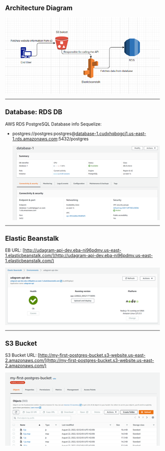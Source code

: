 ## Architecture Diagram

![ARC](Architecture_Diagram.PNG)

---

## Database: RDS DB

AWS RDS PostgreSQL Database info Sequelize:

- postgres://postgres:postgres@[database-1.cudxhqbqgcj1.us-east-1.rds.amazonaws.com](database-1.cudxhqbqgcj1.us-east-1.rds.amazonaws.com):5432/postgres

  ![rds](../screenshots/RDS.png)

---

## Elastic Beanstalk

EB URL: [http://udagram-api-dev.eba-ni96pdmv.us-east-1.elasticbeanstalk.com/](http://udagram-api-dev.eba-ni96pdmv.us-east-1.elasticbeanstalk.com/)

![eb](../screenshots/eb.PNG)

---

## S3 Bucket

S3 Bucket URL: [http://my-first-postgres-bucket.s3-website.us-east-2.amazonaws.com/](http://my-first-postgres-bucket.s3-website.us-east-2.amazonaws.com/)

![s3](../screenshots/s3.PNG)
